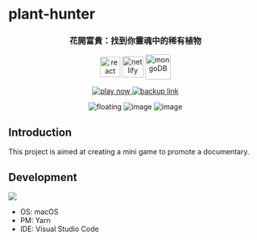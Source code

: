 # plant-hunter

<h3 align="center">花開富貴：找到你靈魂中的稀有植物</h4>

<p align="center">
    <img src="https://upload.wikimedia.org/wikipedia/commons/thumb/a/a7/React-icon.svg/2300px-React-icon.svg.png" height="40" align="center"  alt="react">
    <img src="https://i.imgur.com/O6rW9pW.png" height="42" align="center" alt="netlify">
    <img src="https://img.icons8.com/color/480/mongodb.png" height="50" align="center" alt="mongoDB">
</p>

<p align="center">
  <a href="https://gx-plant-hunter.netlify.app/">
    <img src="https://img.shields.io/badge/PLAY-NOW-green" alt="play now">
  </a>
    <a href="https://plant-hunter-gx.netlify.app/">
    <img src="https://img.shields.io/badge/PLAY-NOW-green" alt="backup link">
  </a>
</p>

<p align="center">
<img src="https://i.ibb.co/YLbpg4f/floating.png" alt="floating" border="0">

<img src="https://i.ibb.co/KhFSmwb/image.png" alt="image" border="0">

<img src="https://i.ibb.co/bN5VpJX/image.png" alt="image" border="0">
</p>

## Introduction
This project is aimed at creating a mini game to promote a documentary.

## Development 
![](https://img.shields.io/badge/Platform-macOS-lightgrey)
- OS: macOS 
- PM: Yarn
- IDE: Visual Studio Code
